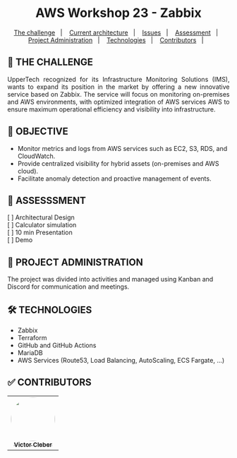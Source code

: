 <h1 align="center"> AWS Workshop 23 - Zabbix</h1>

<p align="center">
  <a href="#Challenge">The challenge</a>&nbsp;&nbsp;&nbsp;|&nbsp;&nbsp;&nbsp;
  <a href="#Current Architecture">Current architecture</a>&nbsp;&nbsp;&nbsp;|&nbsp;&nbsp;&nbsp;  
  <a href="#Issues">Issues</a>&nbsp;&nbsp;&nbsp;|&nbsp;&nbsp;&nbsp;
  <a href="#ItemsTo BeEvaluated">Assessment</a>&nbsp;&nbsp;&nbsp;|&nbsp;&nbsp;&nbsp;
  <a href="#ProjectAdministration">Project Administration</a>&nbsp;&nbsp;&nbsp;|&nbsp;&nbsp;&nbsp;
  <a href="#Technologies">Technologies</a>&nbsp;&nbsp;&nbsp;|&nbsp;&nbsp;&nbsp;
  <a href="#Contributors">Contributors</a>&nbsp;&nbsp;&nbsp;|&nbsp;&nbsp;&nbsp;
</p>


## 🚀 THE CHALLENGE

<p align="justify">UpperTech recognized for its  Infrastructure Monitoring Solutions (IMS), wants to expand its position in the market by offering a new innovative service based on Zabbix. 
The service will focus on monitoring on-premises and AWS environments, with optimized integration of AWS services AWS to ensure maximum operational efficiency and visibility into infrastructure.
</p>

## 🎲 OBJECTIVE

- Monitor metrics and logs from AWS services such as EC2, S3, RDS, and CloudWatch.
- Provide centralized visibility for hybrid assets (on-premises and AWS cloud).
- Facilitate anomaly detection and proactive management of events.

## 📝 ASSESSSMENT

[ ] Architectural Design</br>
[ ] Calculator simulation</br>
[ ] 10 min Presentation</br>
[ ] Demo</br>

## 🔗 PROJECT ADMINISTRATION
The project was divided into activities and managed using Kanban and Discord for communication and meetings.

## 🛠 TECHNOLOGIES

- Zabbix
- Terraform
- GitHub and GitHub Actions
- MariaDB
- AWS Services (Route53, Load Balancing, AutoScaling, ECS Fargate, ...)

## ✅ CONTRIBUTORS

<table style="width:100%">
  <tr>
    <td align="center"><a href="https://www.linkedin.com/in/victor-cleber/?locale=en_US"><img style="border-radius: 50%;" src="https://avatars.githubusercontent.com/u/13708226?v=4" width="100px;" alt=""/><br /><sub><b>Victor Cleber</b></sub></a><br /></td>
  </tr>  
</table>